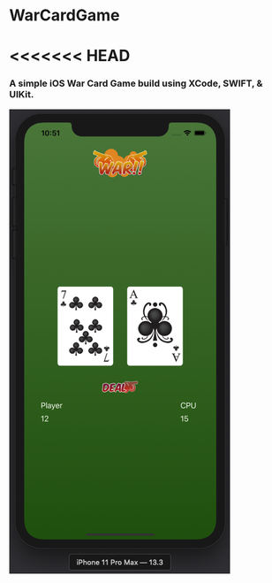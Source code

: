 # WarCardGame

<<<<<<< HEAD
=======
### A simple iOS War Card Game build using XCode, SWIFT, & UIKit.

![](War%20Card%20Game%20Screenshot.png)
